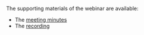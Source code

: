 The supporting materials of the webinar are available:
* The [meeting minutes](https://joinup.ec.europa.eu/sites/default/files/event/attachment/2021-07/Core%20Vocs_v2.0.0_Webinar2_MeetingMinutes_v1.00.pdf)
* The [recording](https://youtu.be/Bg70I5q6uPI)
